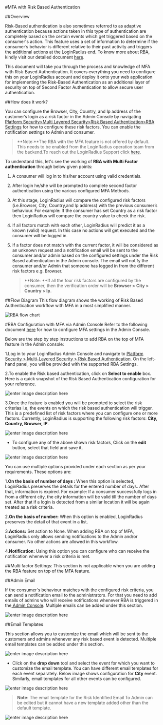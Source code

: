#MFA with Risk Based Authentication

##Overview

Risk-Based authentication is also sometimes referred to as adaptive authentication because actions taken in this type of authentication are completely based on the certain events which get triggered based on the consumer's action. This feature uses a set of information to determine if the consumer’s behavior is different relative to their past activity and triggers the additional actions at the LoginRadius end. To know more about RBA, kindly visit our detailed document [here](/api/v2/admin-console/platform-security/risk-based-auth/#risk-based-auth).

This document will take you through the process and knowledge of MFA with Risk-Based Authentication. It covers everything you need to configure this on your LoginRadius account and deploy it onto your web application for implementing the Risk-Based Authentication as an additional layer of security on top of Second Factor Authentication to allow secure user authentication. 

##How does it work?

You can configure the Browser, City,  Country, and Ip address of the customer’s login as a risk factor in the Admin Console by navigating [Platform Security>Multi Layered Security>Risk Based Authentication>RBA Settings](https://adminconsole.loginradius.com/platform-security/multi-layered-security/risk-based-authentication/rba-settings) for how to configure these risk factors.  You can enable the notification settings to Admin and consumer.


>**Note:**The RBA with the MFA feature is not offered by default. This needs to be enabled from the LoginRadius operation team from the backend.To reach out the LoginRadius Support click [here](https://adminconsole.loginradius.com/support/tickets/open-a-new-ticket). 



To understand this, let's see the working of **RBA with Multi Factor authentication** through below given points:

1. A consumer will log in to his/her account using valid credentials.

2. After login he/she will be prompted to complete second factor authentication using the various configured MFA Methods. 

3. At this stage, LoginRadius will compare the configured risk factors (i.e.Browser, City, Country,and Ip address) with the previous consumer’s behaviour. For example: If the consumer has set Country as a risk factor then LoginRadius will compare the country value to check the risk. 

4. If all factors match with each other, LoginRadius will predict it as a known (valid) request. In this case no actions will get executed and the consumer will be logged in.

5. If a factor does not match with the current factor, it will be considered as an unknown request and a notification email will be sent to the consumer and/or admin based on the configured settings under the Risk Based authentication in the Admin console. The email will notify the consumer and/or Admin that someone has logged in from the different risk factors e.g. Browser. 

   >**Note: **If all the four risk factors are configured by the consumer,  then the verification order will be  **Browser > City >  Country > Ip.**

##Flow Diagram
This flow diagram shows the working of Risk Based Authentication workflow with MFA in a most simplified manner. 

![RBA flow chart](https://apidocs.lrcontent.com/images/RBA-flow_251666102616289b879.97744838.png "RBA with MFA")


#RBA Configuration with MFA via Admin Console
Refer to the following document [here](/api/v2/admin-console/platform-security/multi-factor-auth/ ) for how to configure MFA settings in the Admin Console. 

Below are the step by step instructions to add RBA on the top of MFA feature in the Admin console:

1.Log in to your LoginRadius Admin Console and navigate to [Platform Security > Multi-Layered Security > Risk Based Authentication](https://adminconsole.loginradius.com/platform-security/multi-layered-security/risk-based-authentication/rba-settings). On the left-hand panel, you will be provided with the supported RBA Settings.

2.To enable the Risk based authentication, click on  **Select to enable** box. Here is a quick snapshot of the Risk Based Authentication configuration for your reference.

![enter image description here](https://apidocs.lrcontent.com/images/RBA-image_3217610262d1ce3781.92054926.png "enter image title here")

3.Once the feature is enabled you will be prompted to select the risk criterias i.e, the events on which the risk based authentication will trigger. This is a predefined list of risk factors where you can configure one or more factors. Currently, LoginRadius is  supporting the following risk factors: **City, Country, Browser, IP**.

![enter image description here](https://apidocs.lrcontent.com/images/RBA-image-2_23414610263305692e7.95472902.png "enter image title here")

   - To configure any of the above shown risk factors, Click on the **edit** button, select that field and save it.
   

  ![enter image description here](https://apidocs.lrcontent.com/images/RBA-image-3_157916102639b6db644.77445138.png "enter image title here")


You can use multiple options provided under each section as per your requirements. These options are:

1.**On the basis of number of days :** When this option is selected, LoginRadius preserves the details for the entered number of days. After that, information is expired. For example: If a consumer successfully logs in from a different city, the city information will be valid till the number of days set. After that if a login is detected from a similar location it will be again treated as a risk criteria.

2.**On the basis of number:** When this option is enabled, LoginRadius preserves the detail of that event in a list.

3.**Actions:** Set action to None. When adding RBA on top of MFA, LoginRadius only allows sending notifications to the Admin and/or consumer. No other actions are allowed in this workflow. 

4.**Notification:** Using this option you can configure who can receive the notification whenever a risk criteria is met.

##Multi factor Settings: 
This section is not applicable when you are adding the RBA feature on top of the MFA feature. 

##Admin Email

If the consumer's behaviour matches with the configured risk criteria, you can send a notification email to the administrators. For that you need to add emails of admins who will receive notifications whenever RBA is triggered in the[ Admin Console](https://adminconsole.loginradius.com/platform-security/multi-layered-security/risk-based-authentication/admin-email). Multiple emails can be added under this section.

![enter image description here](https://apidocs.lrcontent.com/images/RBA-image-4_17019610264ec3b0df6.84290074.png "enter image title here")

##Email Templates

This section allows you to customize the email which will be sent to the customers and admins whenever any risk based event is detected. Multiple email templates can be added under this section.

![enter image description here](https://apidocs.lrcontent.com/images/RBA-image-5_1052861026542e99b74.06145917.png "enter image title here")

  - Click on the **drop down** tool and select the event for which you want to customize the email template. You can have different email templates for each event separately. Below image shows configuration for **City** event. Similarly, email templates for all other events can be configured.


  ![enter image description here](https://apidocs.lrcontent.com/images/RBA-image-6_28609610265a3b8b216.15257531.png "enter image title here")

>**Note:** The email template for the Risk Identified Email To Admin can be edited but it cannot have a new template added other than the default template.

![enter image description here](https://apidocs.lrcontent.com/images/RBA-Image-7_243516102660857df46.93777514.png "enter image title here")
